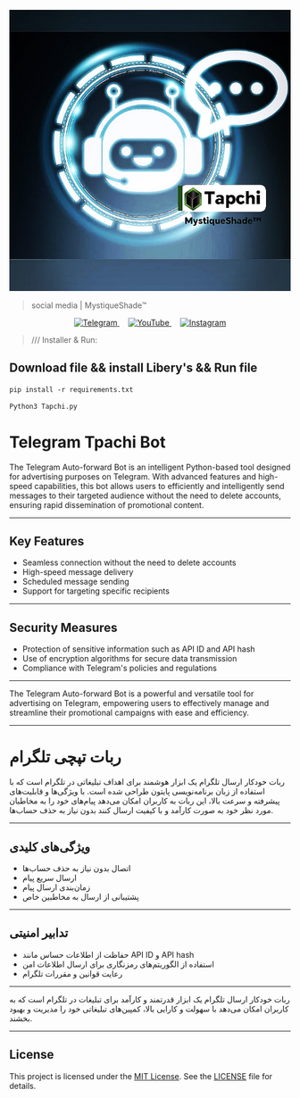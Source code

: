 
![info](IMG_20240408_205743_582_edit_1590603121584897.jpg)

> social media | MystiqueShade™

<p align="center">
  <a href="https://t.me/MystiqueShade">
    <img src="https://img.shields.io/badge/Telegram-2CA5E0?style=for-the-badge&logo=telegram&logoColor=white" alt="Telegram">
  </a>&nbsp;&nbsp;&nbsp;
  <a href="https://www.youtube.com/@MystiqueShade">
    <img src="https://img.shields.io/badge/YouTube-FF0000?style=for-the-badge&logo=youtube&logoColor=white" alt="YouTube">
  </a>&nbsp;&nbsp;&nbsp;
  <a href="https://www.instagram.com/MystiqueShadeteam">
    <img src="https://img.shields.io/badge/Instagram-E4405F?style=for-the-badge&logo=instagram&logoColor=white" alt="Instagram">
  </a>
</p>

> /// Installer & Run:
## Download file && install Libery's && Run file
```
pip install -r requirements.txt
```
```python
Python3 Tapchi.py
```
# Telegram Tpachi Bot

The Telegram Auto-forward Bot is an intelligent Python-based tool designed for advertising purposes on Telegram. With advanced features and high-speed capabilities, this bot allows users to efficiently and intelligently send messages to their targeted audience without the need to delete accounts, ensuring rapid dissemination of promotional content.

---

## Key Features
- Seamless connection without the need to delete accounts
- High-speed message delivery
- Scheduled message sending
- Support for targeting specific recipients

---

## Security Measures
- Protection of sensitive information such as API ID and API hash
- Use of encryption algorithms for secure data transmission
- Compliance with Telegram's policies and regulations

---

The Telegram Auto-forward Bot is a powerful and versatile tool for advertising on Telegram, empowering users to effectively manage and streamline their promotional campaigns with ease and efficiency.

---

# ربات تپچی تلگرام

ربات خودکار ارسال تلگرام یک ابزار هوشمند برای اهداف تبلیغاتی در تلگرام است که با استفاده از زبان برنامه‌نویسی پایتون طراحی شده است. با ویژگی‌ها و قابلیت‌های پیشرفته و سرعت بالا، این ربات به کاربران امکان می‌دهد پیام‌های خود را به مخاطبان مورد نظر خود به صورت کارآمد و با کیفیت ارسال کنند بدون نیاز به حذف حساب‌ها.

---

## ویژگی‌های کلیدی
- اتصال بدون نیاز به حذف حساب‌ها
- ارسال سریع پیام
- زمان‌بندی ارسال پیام
- پشتیبانی از ارسال به مخاطبین خاص

---

## تدابیر امنیتی
- حفاظت از اطلاعات حساس مانند API ID و API hash
- استفاده از الگوریتم‌های رمزنگاری برای ارسال اطلاعات امن
- رعایت قوانین و مقررات تلگرام

---

ربات خودکار ارسال تلگرام یک ابزار قدرتمند و کارآمد برای تبلیغات در تلگرام است که به کاربران امکان می‌دهد با سهولت و کارایی بالا، کمپین‌های تبلیغاتی خود را مدیریت و بهبود بخشند.

---

## License

This project is licensed under the [MIT License](LICENSE). See the [LICENSE](LICENSE) file for details.
 
